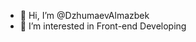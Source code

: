 - 👋 Hi, I’m @DzhumaevAlmazbek
- 👀 I’m interested in Front-end Developing

<!---
DzhumaevAlmazbek/DzhumaevAlmazbek is a ✨ special ✨ repository because its `README.md` (this file) appears on your GitHub profile.
You can click the Preview link to take a look at your changes.
--->
